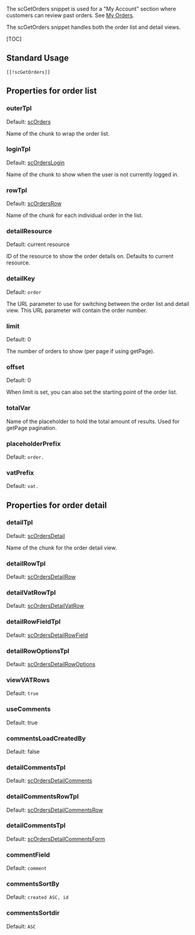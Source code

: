 The scGetOrders snippet is used for a "My Account" section where customers can review past orders. See [My Orders](../Frontend/Checkout/My_Orders).

The scGetOrders snippet handles both the order list and detail views. 

[TOC]

## Standard Usage

````
[[!scGetOrders]]
````

## Properties for order list

### outerTpl

Default: [scOrders](../Chunks/scOrders)

Name of the chunk to wrap the order list. 

### loginTpl

Default: [scOrdersLogin](../Chunks/scOrdersLogin)

Name of the chunk to show when the user is not currently logged in.

### rowTpl

Default: [scOrdersRow](../Chunks/scOrdersRow)

Name of the chunk for each individual order in the list. 

### detailResource

Default: current resource

ID of the resource to show the order details on. Defaults to current resource.

### detailKey

Default: `order`

The URL parameter to use for switching between the order list and detail view. This URL parameter will contain the order number. 

### limit

Default: 0

The number of orders to show (per page if using getPage).

### offset

Default: 0

When limit is set, you can also set the starting point of the order list. 

### totalVar

Name of the placeholder to hold the total amount of results. Used for getPage pagination.

### placeholderPrefix

Default: `order.`

### vatPrefix

Default: `vat.`


## Properties for order detail

### detailTpl

Default: [scOrdersDetail](../Chunks/scOrdersDetail)

Name of the chunk for the order detail view. 

### detailRowTpl

Default: [scOrdersDetailRow](../Chunks/scOrdersDetailRow)

### detailVatRowTpl

Default: [scOrdersDetailVatRow](../Chunks/scOrdersDetailVatRow)

### detailRowFieldTpl

Default: [scOrdersDetailRowField](../Chunks/scOrdersDetailRowField)

### detailRowOptionsTpl

Default: [scOrdersDetailRowOptions](../Chunks/scOrdersDetailRowOptions)

### viewVATRows

Default: `true`

### useComments

Default: true

### commentsLoadCreatedBy

Default: false

### detailCommentsTpl

Default: [scOrdersDetailComments](../Chunks/scOrdersDetailComments)

### detailCommentsRowTpl

Default: [scOrdersDetailCommentsRow](../Chunks/scOrdersDetailCommentsRow)

### detailCommentsTpl

Default: [scOrdersDetailCommentsForm](../Chunks/scOrdersDetailCommentsForm)

### commentField

Default: `comment`

### commentsSortBy

Default: `created ASC, id`

### commentsSortdir

Default: `ASC`

